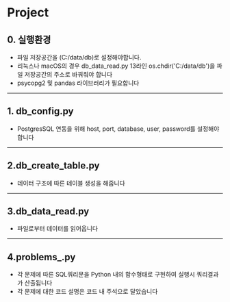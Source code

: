 
# Project 

## 0. 실행환경
- 파일 저장공간을 (C:/data/db)로 설정해야합니다. 
- 리눅스나 macOS의 경우 db_data_read.py 13라인 os.chdir('C:/data/db')을 파일 저장공간의 주소로 바꿔줘야 합니다
- psycopg2 및 pandas 라이브러리가 필요합니다
--- 
## 1. db_config.py
 - PostgresSQL 연동을 위해 host, port, database, user, password를 설정해야 합니다
--- 
## 2.db_create_table.py
 - 데이터 구조에 따른 테이블 생성을 해줍니다 
--- 
## 3.db_data_read.py
 - 파일로부터 데이터를 읽어옵니다
---
## 4.problems_.py
 - 각 문제에 따른 SQL쿼리문을 Python 내의 함수형태로 구현하여 실행시 쿼리결과가 산출됩니다
 - 각 문제에 대한 코드 설명은 코드 내 주석으로 달았습니다


